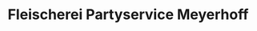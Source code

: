 ---
title: "Fleischerei Partyservice Meyerhoff"
url: /rhauderfehn/fleischerei-partyservice-meyerhoff/
shop: Metzgerei
---